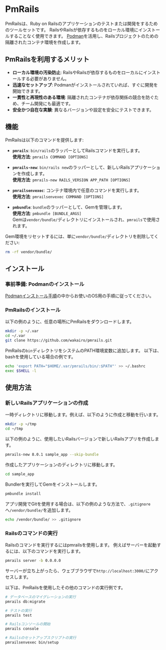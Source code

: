 # PmRails

PmRailsは、Ruby on Railsのアプリケーションのテストまたは開発をするためのツールセットです。
RailsやRailsが依存するものをローカル環境にインストールすることなく使用できます。
[Podman](https://docs.podman.io/en/latest/)を活用し、Railsプロジェクトのための隔離されたコンテナ環境を作成します。

## PmRailsを利用するメリット

- **ローカル環境の汚染防止**: RailsやRailsが依存するものをローカルにインストールする必要がありません。
- **迅速なセットアップ**: Podmanがインストールされていれば、すぐに開発を開始できます。
- **一貫性と再現性のある環境**: 隔離されたコンテナが依存関係の競合を防ぐため、チーム開発にも最適です。
- **安全かつ自在な実験**: 異なるバージョンや設定を安全にテストできます。

## 機能

PmRailsは以下のコマンドを提供します:

- **`pmrails`**: `bin/rails`のラッパーとしてRailsコマンドを実行します。\
  **使用方法**: `pmrails COMMAND [OPTIONS]`

- **`pmrails-new`**: `bin/rails new`のラッパーとして、新しいRailsアプリケーションを作成します。\
  **使用方法**: `pmrails-new RAILS_VERSION APP_PATH [OPTIONS]`

- **`pmrailsenvexec`**: コンテナ環境内で任意のコマンドを実行します。\
  **使用方法**: `pmrailsenvexec COMMAND [OPTIONS]`

- **`pmbundle`**: `bundle`のラッパーとして、Gemを管理します。\
  **使用方法**: `pmbundle [BUNDLE_ARGS]`\
  Gemは`vendor/bundle/`ディレクトリにインストールされ、`pmrails`で使用されます。

Gem環境をリセットするには、単に`vendor/bundle/`ディレクトリを削除してください:


```sh
rm -rf vendor/bundle/
```

## インストール

### 事前準備: Podmanのインストール

[Podmanインストール手順](https://podman.io/docs/installation)の中からお使いのOS用の手順に従ってください。

### PmRailsのインストール

以下の例のように、任意の場所にPmRailsをダウンロードします。

```sh
mkdir -p ~/.var
cd ~/.var
git clone https://github.com/wakairo/pmrails.git
```

 PmRailsの`bin`ディレクトリをシステムのPATH環境変数に追加します。
 以下は、bashを使用している場合の例です。

 ```sh
 echo 'export PATH="$HOME/.var/pmrails/bin/:$PATH"' >> ~/.bashrc
 exec $SHELL -l
 ```


## 使用方法

### 新しいRailsアプリケーションの作成

一時ディレクトリに移動します。例えば、以下のように作成と移動を行います。

```sh
mkdir -p ~/tmp
cd ~/tmp
```

以下の例のように、使用したいRailsバージョンで新しいRailsアプリを作成します。

```sh
pmrails-new 8.0.1 sample_app --skip-bundle
```

作成したアプリケーションのディレクトリに移動します。

```sh
cd sample_app
```

Bundlerを実行してGemをインストールします。

```sh
pmbundle install
```

アプリ開発でGitを使用する場合は、以下の例のような方法で、`.gitignore`へ`/vendor/bundle/`を追加します。

```sh
echo /vendor/bundle/ >> .gitignore
```

### Railsのコマンドの実行

Railsのコマンドを実行するにはpmrailsを使用します。
例えばサーバーを起動するには、以下のコマンドを実行します。

```sh
pmrails server -b 0.0.0.0
```

サーバーが立ち上がったら、ウェブブラウザで`http://localhost:3000/`にアクセスします。

以下は、PmRailsを使用したその他のコマンドの実行例です。

```sh
# データベースのマイグレーションの実行
pmrails db:migrate

# テストの実行
pmrails test

# Railsコンソールの開始
pmrails console

# Railsのセットアップスクリプトの実行
pmrailsenvexec bin/setup
```
